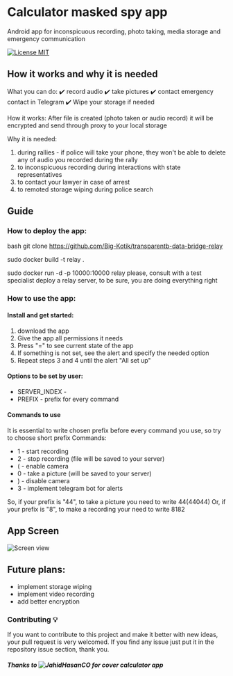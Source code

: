 # Calculator masked spy app

Android app for inconspicuous recording, photo taking, media storage and emergency communication

[![License MIT](https://img.shields.io/badge/license-MIT-blue.svg)](LICENSE)


## How it works and why it is needed

What you can do:
✔️ record audio
✔️ take pictures
✔️ contact emergency contact in Telegram
✔️ Wipe your storage if needed

How it works:
After file is created (photo taken or audio record) it will be encrypted and send through proxy to your local storage

Why it is needed:
1. during rallies - if police will take your phone, they won\'t be able to delete any of audio you recorded during the rally
2. to inconspicuous recording during interactions with state representatives
3. to contact your lawyer in case of arrest
4. to remoted storage wiping during police search


## Guide

### How to deploy the app:
bash
git clone https://github.com/Big-Kotik/transparentb-data-bridge-relay

sudo docker build -t relay .

sudo docker run -d -p 10000:10000 relay
please, consult with a test specialist deploy a relay server, to be sure, you are doing everything right

### How to use the app:

#### Install and get started:
1. download the app
2. Give the app all permissions it needs
3. Press "=" to see current state of the app
4. If something is not set, see the alert and specify the needed option
5. Repeat steps 3 and 4 until the alert "All set up"


#### Options to be set by user:
- SERVER_INDEX -
- PREFIX - prefix for every command
#### Commands to use
It is essential to write chosen prefix before every command you use, so try to choose short prefix
Commands:
- 1 - start recording
- 2 - stop recording (file will be saved to your server)
- ( - enable camera
- 0 - take a picture (will be saved to your server)
- ) - disable camera
- 3 - implement telegram bot for alerts

So, if your prefix is "44", to take a picture you need to write 44(44044)
Or, if your prefix is "8", to make a recording your need to write 8182


## App Screen

![Screen view](https://github.com/Big-Kotik/transparent-data-bridge-calculator/blob/master/ART/Calculator.png)

## Future plans:

- implement storage wiping
- implement video recording
- add better encryption


### Contributing 💡
If you want to contribute to this project and make it better with new ideas, your pull request is very welcomed.
If you find any issue just put it in the repository issue section, thank you.


##### Thanks to ![JahidHasanCO](https://github.com/JahidHasanCO) for cover calculator app